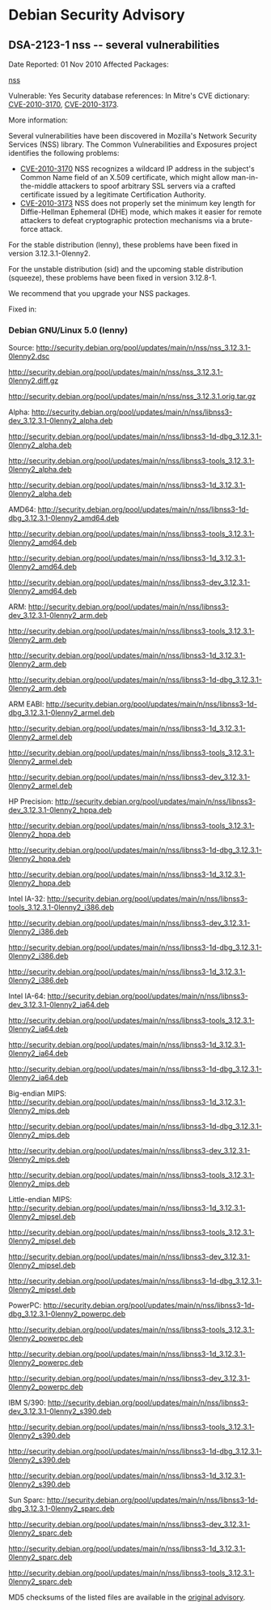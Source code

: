 
Debian Security Advisory
========================


DSA-2123-1 nss -- several vulnerabilities
-----------------------------------------



Date Reported:
01 Nov 2010
Affected Packages:

[nss](https://packages.debian.org/src:nss)

Vulnerable:
Yes
Security database references:
In Mitre's CVE dictionary: [CVE-2010-3170](https://security-tracker.debian.org/tracker/CVE-2010-3170), [CVE-2010-3173](https://security-tracker.debian.org/tracker/CVE-2010-3173).  

More information:

Several vulnerabilities have been discovered in Mozilla's Network
Security Services (NSS) library. The Common Vulnerabilities and
Exposures project identifies the following problems:


* [CVE-2010-3170](https://security-tracker.debian.org/tracker/CVE-2010-3170)
NSS recognizes a wildcard IP address in the subject's Common
 Name field of an X.509 certificate, which might allow
 man-in-the-middle attackers to spoof arbitrary SSL servers via
 a crafted certificate issued by a legitimate Certification
 Authority.
* [CVE-2010-3173](https://security-tracker.debian.org/tracker/CVE-2010-3173)
NSS does not properly set the minimum key length for
 Diffie-Hellman Ephemeral (DHE) mode, which makes it easier for
 remote attackers to defeat cryptographic protection mechanisms
 via a brute-force attack.


For the stable distribution (lenny), these problems have been fixed in
version 3.12.3.1-0lenny2.


For the unstable distribution (sid) and the upcoming stable
distribution (squeeze), these problems have been fixed in version
3.12.8-1.


We recommend that you upgrade your NSS packages.



Fixed in:

### Debian GNU/Linux 5.0 (lenny)



Source:
 <http://security.debian.org/pool/updates/main/n/nss/nss_3.12.3.1-0lenny2.dsc>  

<http://security.debian.org/pool/updates/main/n/nss/nss_3.12.3.1-0lenny2.diff.gz>  

<http://security.debian.org/pool/updates/main/n/nss/nss_3.12.3.1.orig.tar.gz>  

Alpha:
 <http://security.debian.org/pool/updates/main/n/nss/libnss3-dev_3.12.3.1-0lenny2_alpha.deb>  

<http://security.debian.org/pool/updates/main/n/nss/libnss3-1d-dbg_3.12.3.1-0lenny2_alpha.deb>  

<http://security.debian.org/pool/updates/main/n/nss/libnss3-tools_3.12.3.1-0lenny2_alpha.deb>  

<http://security.debian.org/pool/updates/main/n/nss/libnss3-1d_3.12.3.1-0lenny2_alpha.deb>  

AMD64:
 <http://security.debian.org/pool/updates/main/n/nss/libnss3-1d-dbg_3.12.3.1-0lenny2_amd64.deb>  

<http://security.debian.org/pool/updates/main/n/nss/libnss3-tools_3.12.3.1-0lenny2_amd64.deb>  

<http://security.debian.org/pool/updates/main/n/nss/libnss3-1d_3.12.3.1-0lenny2_amd64.deb>  

<http://security.debian.org/pool/updates/main/n/nss/libnss3-dev_3.12.3.1-0lenny2_amd64.deb>  

ARM:
 <http://security.debian.org/pool/updates/main/n/nss/libnss3-dev_3.12.3.1-0lenny2_arm.deb>  

<http://security.debian.org/pool/updates/main/n/nss/libnss3-tools_3.12.3.1-0lenny2_arm.deb>  

<http://security.debian.org/pool/updates/main/n/nss/libnss3-1d_3.12.3.1-0lenny2_arm.deb>  

<http://security.debian.org/pool/updates/main/n/nss/libnss3-1d-dbg_3.12.3.1-0lenny2_arm.deb>  

ARM EABI:
 <http://security.debian.org/pool/updates/main/n/nss/libnss3-1d-dbg_3.12.3.1-0lenny2_armel.deb>  

<http://security.debian.org/pool/updates/main/n/nss/libnss3-1d_3.12.3.1-0lenny2_armel.deb>  

<http://security.debian.org/pool/updates/main/n/nss/libnss3-tools_3.12.3.1-0lenny2_armel.deb>  

<http://security.debian.org/pool/updates/main/n/nss/libnss3-dev_3.12.3.1-0lenny2_armel.deb>  

HP Precision:
 <http://security.debian.org/pool/updates/main/n/nss/libnss3-dev_3.12.3.1-0lenny2_hppa.deb>  

<http://security.debian.org/pool/updates/main/n/nss/libnss3-tools_3.12.3.1-0lenny2_hppa.deb>  

<http://security.debian.org/pool/updates/main/n/nss/libnss3-1d-dbg_3.12.3.1-0lenny2_hppa.deb>  

<http://security.debian.org/pool/updates/main/n/nss/libnss3-1d_3.12.3.1-0lenny2_hppa.deb>  

Intel IA-32:
 <http://security.debian.org/pool/updates/main/n/nss/libnss3-tools_3.12.3.1-0lenny2_i386.deb>  

<http://security.debian.org/pool/updates/main/n/nss/libnss3-dev_3.12.3.1-0lenny2_i386.deb>  

<http://security.debian.org/pool/updates/main/n/nss/libnss3-1d-dbg_3.12.3.1-0lenny2_i386.deb>  

<http://security.debian.org/pool/updates/main/n/nss/libnss3-1d_3.12.3.1-0lenny2_i386.deb>  

Intel IA-64:
 <http://security.debian.org/pool/updates/main/n/nss/libnss3-dev_3.12.3.1-0lenny2_ia64.deb>  

<http://security.debian.org/pool/updates/main/n/nss/libnss3-tools_3.12.3.1-0lenny2_ia64.deb>  

<http://security.debian.org/pool/updates/main/n/nss/libnss3-1d_3.12.3.1-0lenny2_ia64.deb>  

<http://security.debian.org/pool/updates/main/n/nss/libnss3-1d-dbg_3.12.3.1-0lenny2_ia64.deb>  

Big-endian MIPS:
 <http://security.debian.org/pool/updates/main/n/nss/libnss3-1d_3.12.3.1-0lenny2_mips.deb>  

<http://security.debian.org/pool/updates/main/n/nss/libnss3-1d-dbg_3.12.3.1-0lenny2_mips.deb>  

<http://security.debian.org/pool/updates/main/n/nss/libnss3-dev_3.12.3.1-0lenny2_mips.deb>  

<http://security.debian.org/pool/updates/main/n/nss/libnss3-tools_3.12.3.1-0lenny2_mips.deb>  

Little-endian MIPS:
 <http://security.debian.org/pool/updates/main/n/nss/libnss3-1d_3.12.3.1-0lenny2_mipsel.deb>  

<http://security.debian.org/pool/updates/main/n/nss/libnss3-tools_3.12.3.1-0lenny2_mipsel.deb>  

<http://security.debian.org/pool/updates/main/n/nss/libnss3-dev_3.12.3.1-0lenny2_mipsel.deb>  

<http://security.debian.org/pool/updates/main/n/nss/libnss3-1d-dbg_3.12.3.1-0lenny2_mipsel.deb>  

PowerPC:
 <http://security.debian.org/pool/updates/main/n/nss/libnss3-1d-dbg_3.12.3.1-0lenny2_powerpc.deb>  

<http://security.debian.org/pool/updates/main/n/nss/libnss3-tools_3.12.3.1-0lenny2_powerpc.deb>  

<http://security.debian.org/pool/updates/main/n/nss/libnss3-1d_3.12.3.1-0lenny2_powerpc.deb>  

<http://security.debian.org/pool/updates/main/n/nss/libnss3-dev_3.12.3.1-0lenny2_powerpc.deb>  

IBM S/390:
 <http://security.debian.org/pool/updates/main/n/nss/libnss3-dev_3.12.3.1-0lenny2_s390.deb>  

<http://security.debian.org/pool/updates/main/n/nss/libnss3-tools_3.12.3.1-0lenny2_s390.deb>  

<http://security.debian.org/pool/updates/main/n/nss/libnss3-1d-dbg_3.12.3.1-0lenny2_s390.deb>  

<http://security.debian.org/pool/updates/main/n/nss/libnss3-1d_3.12.3.1-0lenny2_s390.deb>  

Sun Sparc:
 <http://security.debian.org/pool/updates/main/n/nss/libnss3-1d-dbg_3.12.3.1-0lenny2_sparc.deb>  

<http://security.debian.org/pool/updates/main/n/nss/libnss3-dev_3.12.3.1-0lenny2_sparc.deb>  

<http://security.debian.org/pool/updates/main/n/nss/libnss3-1d_3.12.3.1-0lenny2_sparc.deb>  

<http://security.debian.org/pool/updates/main/n/nss/libnss3-tools_3.12.3.1-0lenny2_sparc.deb>  


MD5 checksums of the listed files are available in the [original advisory](https://lists.debian.org/debian-security-announce/2010/msg00173.html).





